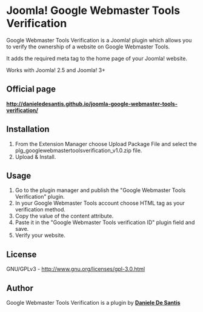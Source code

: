 # Joomla! Google Webmaster Tools Verification
Google Webmaster Tools Verification is a Joomla! plugin which allows you to verify the ownership of a website on Google Webmaster Tools.

It adds the required meta tag to the home page of your Joomla! website.

Works with Joomla! 2.5 and Joomla! 3+

## Official page
<a href="http://danieledesantis.github.io/joomla-google-webmaster-tools-verification/" title="Joomla! Google Webmaster Tools Verification" target="_blank"><strong>http://danieledesantis.github.io/joomla-google-webmaster-tools-verification/</strong></a>

## Installation
1. From the Extension Manager choose Upload Package File and select the plg_googlewebmastertoolsverification_v1.0.zip file.
2. Upload & Install.

## Usage
1. Go to the plugin manager and publish the "Google Webmaster Tools Verification" plugin.
2. In your Google Webmaster Tools account choose HTML tag as your verification method.
3. Copy the value of the content attribute.
4. Paste it in the "Google Webmaster Tools verification ID" plugin field and save.
5. Verify your website.

## License
GNU/GPLv3 - http://www.gnu.org/licenses/gpl-3.0.html

## Author
Google Webmaster Tools Verification is a plugin by <a href="http://www.danieledesantis.net" title="Plugin developed by Daniele De Santis" target="_blank"><strong>Daniele De Santis</strong></a>
